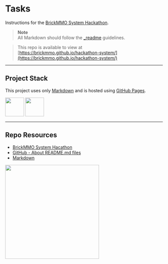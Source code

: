 # Tasks

Instructions for the [BrickMMO System Hackathon](https://brickmmo.github.io/hackathon-system/).

> **Note**  
> All Markdown should follow the [\_readme](https://readme.codeadam.ca/) guidelines.

> This repo is available to view at  
> [https://brickmmo.github.io/hackathon-system/](https://brickmmo.github.io/hackathon-system/)

---

## Project Stack

This project uses only [Markdown](https://www.markdownguide.org/) and is hosted using [GitHub Pages](https://pages.github.com/).

<img src="https://console.codeadam.ca/api/image/github" width="60"> <img src="https://console.codeadam.ca/api/image/markdown" width="60">

---

## Repo Resources

- [BrickMMO System Hacathon](https://brickmmo.github.io/hackathon-system/)
- [GitHub - About README.md files](https://docs.github.com/en/repositories/managing-your-repositorys-settings-and-features/customizing-your-repository/about-readmes)
- [Markdown](https://www.markdownguide.org/)

<a href="https://brickmmo.com">
<img src="https://brickmmo.com/images/brickmmo-logo-horizontal.jpg" width="300">
</a>
